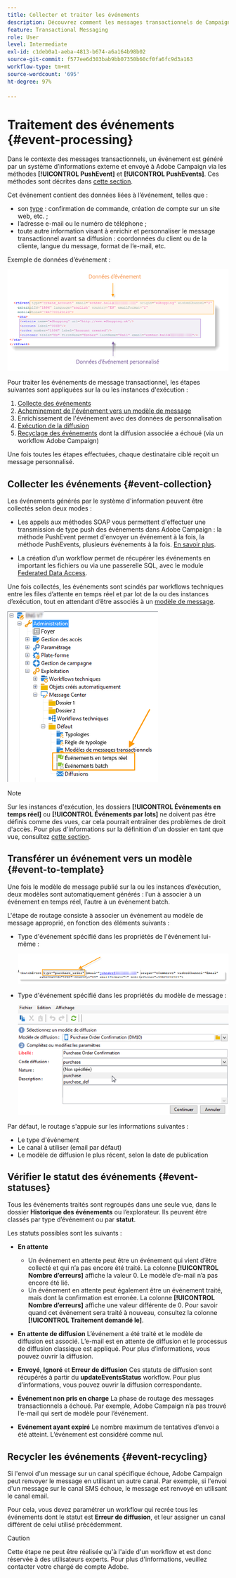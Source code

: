 ```yaml
---
title: Collecter et traiter les événements
description: Découvrez comment les messages transactionnels de Campaign collectent et traitent les événements.
feature: Transactional Messaging
role: User
level: Intermediate
exl-id: c1deb0a1-aeba-4813-b674-a6a164b98b02
source-git-commit: f577ee6d303bab9bb07350b60cf0fa6fc9d3a163
workflow-type: tm+mt
source-wordcount: '695'
ht-degree: 97%

---
```


# Traitement des événements {#event-processing}

Dans le contexte des messages transactionnels, un événement est généré par un système d’informations externe et envoyé à Adobe Campaign via les méthodes **[!UICONTROL PushEvent]** et **[!UICONTROL PushEvents]**. Ces méthodes sont décrites dans [cette section](event-description.md).

Cet événement contient des données liées à l’événement, telles que :

* son [type](transactional.md#create-event-types) : confirmation de commande, création de compte sur un site web, etc. ;
* l’adresse e-mail ou le numéro de téléphone ;
* toute autre information visant à enrichir et personnaliser le message transactionnel avant sa diffusion : coordonnées du client ou de la cliente, langue du message, format de l’e-mail, etc.

Exemple de données d’événement :

![](assets/mc-event-request.png)

Pour traiter les événements de message transactionnel, les étapes suivantes sont appliquées sur la ou les instances d&#39;exécution :

1. [Collecte des événements](#event-collection)
1. [Acheminement de l&#39;événement vers un modèle de message](#routing-towards-a-template)
1. Enrichissement de l&#39;événement avec des données de personnalisation
1. [Exécution de la diffusion](delivery-execution.md)
1. [Recyclage des événements](#event-recycling) dont la diffusion associée a échoué (via un workflow Adobe Campaign)

Une fois toutes les étapes effectuées, chaque destinataire ciblé reçoit un message personnalisé.

## Collecter les événements {#event-collection}

Les événements générés par le système d&#39;information peuvent être collectés selon deux modes :

* Les appels aux méthodes SOAP vous permettent d&#39;effectuer une transmission de type push des événements dans Adobe Campaign : la méthode PushEvent permet d&#39;envoyer un événement à la fois, la méthode PushEvents, plusieurs événements à la fois. [En savoir plus](event-description.md).

* La création d’un workflow permet de récupérer les événements en important les fichiers ou via une passerelle SQL, avec le module [Federated Data Access](../connect/fda.md).

Une fois collectés, les événements sont scindés par workflows techniques entre les files d’attente en temps réel et par lot de la ou des instances d’exécution, tout en attendant d’être associés à un [modèle de message](transactional-template.md).

![](assets/mc-event-queues.png)

>[!NOTE]
>
>Sur les instances d&#39;exécution, les dossiers **[!UICONTROL Événements en temps réel]** ou **[!UICONTROL Événements par lots]** ne doivent pas être définis comme des vues, car cela pourrait entraîner des problèmes de droit d&#39;accès. Pour plus d&#39;informations sur la définition d&#39;un dossier en tant que vue, consultez [cette section](../audiences/folders-and-views.md#turn-a-folder-to-a-view).

## Transférer un événement vers un modèle {#event-to-template}

Une fois le modèle de message publié sur la ou les instances d’exécution, deux modèles sont automatiquement générés : l’un à associer à un événement en temps réel, l’autre à un événement batch.

L&#39;étape de routage consiste à associer un événement au modèle de message approprié, en fonction des éléments suivants :

* Type d&#39;événement spécifié dans les propriétés de l&#39;événement lui-même :

  ![](assets/event-type-sample.png)

* Type d&#39;événement spécifié dans les propriétés du modèle de message :

  ![](assets/event-type-select.png)

Par défaut, le routage s&#39;appuie sur les informations suivantes :

* Le type d&#39;événement
* Le canal à utiliser (email par défaut)
* Le modèle de diffusion le plus récent, selon la date de publication

## Vérifier le statut des événements {#event-statuses}

Tous les événements traités sont regroupés dans une seule vue, dans le dossier **Historique des événements** ou l’explorateur. Ils peuvent être classés par type d’événement ou par **statut**.

Les statuts possibles sont les suivants :

* **En attente**

   * Un événement en attente peut être un événement qui vient d’être collecté et qui n’a pas encore été traité. La colonne **[!UICONTROL Nombre d’erreurs]** affiche la valeur 0. Le modèle d’e-mail n’a pas encore été lié.
   * Un événement en attente peut également être un événement traité, mais dont la confirmation est erronée. La colonne **[!UICONTROL Nombre d’erreurs]** affiche une valeur différente de 0. Pour savoir quand cet événement sera traité à nouveau, consultez la colonne **[!UICONTROL Traitement demandé le]**.

* **En attente de diffusion**
L’événement a été traité et le modèle de diffusion est associé. L’e-mail est en attente de diffusion et le processus de diffusion classique est appliqué. Pour plus d’informations, vous pouvez ouvrir la diffusion.
* **Envoyé**, **Ignoré** et **Erreur de diffusion**
Ces statuts de diffusion sont récupérés à partir du **updateEventsStatus** workflow. Pour plus d’informations, vous pouvez ouvrir la diffusion correspondante.
* **Événement non pris en charge**
La phase de routage des messages transactionnels a échoué. Par exemple, Adobe Campaign n’a pas trouvé l’e-mail qui sert de modèle pour l’événement.
* **Evénement ayant expiré**
Le nombre maximum de tentatives d’envoi a été atteint. L’événement est considéré comme nul.

## Recycler les événements {#event-recycling}

Si l&#39;envoi d&#39;un message sur un canal spécifique échoue, Adobe Campaign peut renvoyer le message en utilisant un autre canal. Par exemple, si l&#39;envoi d&#39;un message sur le canal SMS échoue, le message est renvoyé en utilisant le canal email.

Pour cela, vous devez paramétrer un workflow qui recrée tous les événements dont le statut est **Erreur de diffusion**, et leur assigner un canal différent de celui utilisé précédemment.

>[!CAUTION]
>
>Cette étape ne peut être réalisée qu&#39;à l&#39;aide d&#39;un workflow et est donc réservée à des utilisateurs experts. Pour plus d&#39;informations, veuillez contacter votre chargé de compte Adobe.
